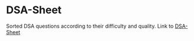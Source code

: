 # DSA-Sheet
Sorted DSA questions according to their difficulty and quality.
Link to [DSA-Sheet]([url](https://docs.google.com/document/d/107mFIXnikVliceI8wfAsJ6Q2mVlWKIHZILKQBA8mxx8/edit?usp=sharing)https://docs.google.com/document/d/107mFIXnikVliceI8wfAsJ6Q2mVlWKIHZILKQBA8mxx8/edit?usp=sharing)
